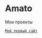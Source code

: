 

# Amato
Мои проекты

<code>[Мой первый сайт](https://amato2114.github.io/site_3/ "Мой первый сайт")
</code>
